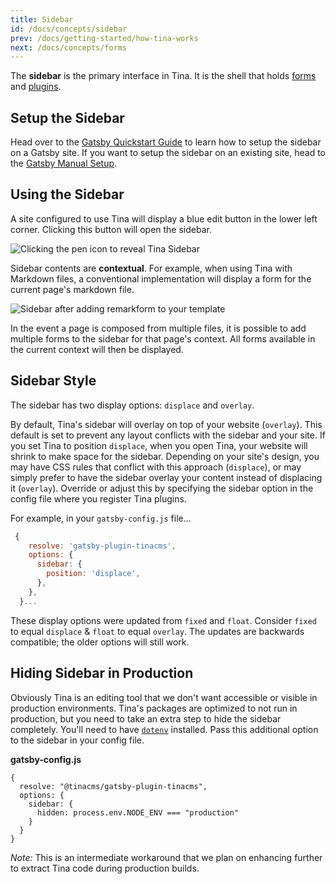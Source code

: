 ```yaml
---
title: Sidebar
id: /docs/concepts/sidebar
prev: /docs/getting-started/how-tina-works
next: /docs/concepts/forms
---
```


The **sidebar** is the primary interface in Tina. It is the shell that holds [forms](/docs/concepts/forms 'Tina Concepts: Forms') and [plugins](/docs/concepts/plugins 'Tina Concepts: Plugins').

## Setup the Sidebar

Head over to the [Gatsby Quickstart Guide](/docs/gatsby/quickstart) to learn how to setup the sidebar on a Gatsby site. If you want to setup the sidebar on an existing site, head to the [Gatsby Manual Setup](/docs/gatsby/manual-setup).

## Using the Sidebar

A site configured to use Tina will display a blue edit button in the lower left corner. Clicking this button will open the sidebar.

![Clicking the pen icon to reveal Tina Sidebar](/img/tina-sidebar-gatsby-london.gif)

Sidebar contents are **contextual**. For example, when using Tina with Markdown files, a conventional implementation will display a form for the current page's markdown file.

![Sidebar after adding remarkform to your template](/img/tina-sidebar-remarkform-gatsby-london.gif)

In the event a page is composed from multiple files, it is possible to add multiple forms to the sidebar for that page's context. All forms available in the current context will then be displayed.

## Sidebar Style

The sidebar has two display options: `displace` and `overlay`.

By default, Tina's sidebar will overlay on top of your website (`overlay`). This default is set to prevent any layout conflicts with the sidebar and your site. If you set Tina to position `displace`, when you open Tina, your website will shrink to make space for the sidebar. Depending on your site's design, you may have CSS rules that conflict with this approach (`displace`), or may simply prefer to have the sidebar overlay your content instead of displacing it (`overlay`). Override or adjust this by specifying the sidebar option in the config file where you register Tina plugins.

For example, in your `gatsby-config.js` file...

```javascript
 {
    resolve: 'gatsby-plugin-tinacms',
    options: {
      sidebar: {
        position: 'displace',
      },
    },
  }...
```
<tip>These display options were updated from `fixed` and `float`. Consider `fixed` to equal `displace` & `float` to equal `overlay`. The updates are backwards compatible; the older options will still work.</tip>

## Hiding Sidebar in Production

Obviously Tina is an editing tool that we don't want accessible or visible in production environments. Tina's packages are optimized to not run in production, but you need to take an extra step to hide the sidebar completely. You'll need to have [`dotenv`](https://www.npmjs.com/package/dotenv) installed. Pass this additional option to the sidebar in your config file.

**gatsby-config.js**
```
{
  resolve: "@tinacms/gatsby-plugin-tinacms",
  options: {
    sidebar: {
      hidden: process.env.NODE_ENV === "production"
    }
  }
}
```
_Note:_ This is an intermediate workaround that we plan on enhancing further to extract Tina code during production builds.
